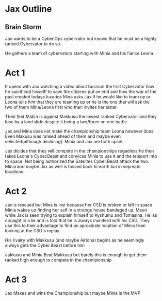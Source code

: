 # Jax Outline
## Brain Storm
Jax wants to be a Cyber.Ops cybervator but knows that he must be a highly ranked Cybervator to do so.

He gathers a team of cybervators starting with Minia and his fiance Leona


# Act 1
It opens with Jax watching a video about busrsun the first Cybervator how he sacrificed hisselff to save the citizens put an end and how the war of the past created todays luxuries
Mina asks Jax if he would like to team up or Leona tells him that they are teaming up or he is the one that will ask the two of them Mina/Leona first who then invites her sister.

Their first Match is against Makkusu the lowest ranked Cybervator and they lose by a land slide despite it being a two/three on one battle

Jax and Mina does not make the championship team Leona however does. Even Makusu was ranked ahead of them and maybe even selected(although declining). Minia and Jax are both upset. 

Jax dicides that they will compete in the championships regadless he then takes Leona's Cyber.Beast and convices Minia to use it and the teleport into to space. Not being authorized the Satelites Cyber.Beast attack the two.
Minia and maybe Jax as well is tossed back to earth but in sepreate locations
# Act 2
Jax is rescued but Mina is lost because her CSD is broken or left in space
Minia wakes up finding her self in a strange house bandaged up. Mean while Jax is seen trying to explain himself to Kyshumu and Tomasina. He iss couaght in a lie and is told that he is always moniterd with his CSD. They use this to their advantage to find an aproxinate location of Minia from looking at the CSD's replay

His rivalry with Makkusu (and maybe Airiona) begins as he seemingly always gets the Cyber.Beast before him

Jakkusu and Minia Beat Makkusu but barely this is enough to get them ranked high enough to compete in the chamipionship
# Act 3
Jax Makes and wins the Championship but maybe Minia is the MVP